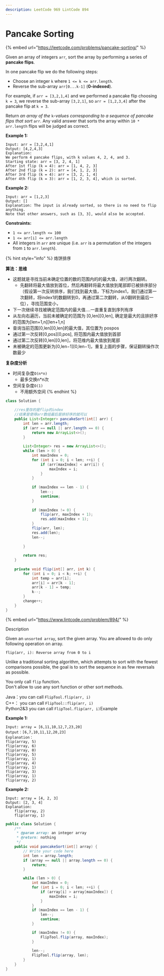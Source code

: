```yaml
---
description: LeetCode 969 LintCode 894
---
```


# Pancake Sorting

{% embed url="https://leetcode.com/problems/pancake-sorting/" %}



Given an array of integers `arr`, sort the array by performing a series of **pancake flips**.

In one pancake flip we do the following steps:

* Choose an integer `k` where `1 <= k <= arr.length`.
* Reverse the sub-array `arr[0...k-1]` (**0-indexed**).

For example, if `arr = [3,2,1,4]` and we performed a pancake flip choosing `k = 3`, we reverse the sub-array `[3,2,1]`, so `arr = [1,2,3,4]` after the pancake flip at `k = 3`.

Return _an array of the_ `k`_-values corresponding to a sequence of pancake flips that sort_ `arr`. Any valid answer that sorts the array within `10 * arr.length` flips will be judged as correct.

**Example 1:**

```
Input: arr = [3,2,4,1]
Output: [4,2,4,3]
Explanation: 
We perform 4 pancake flips, with k values 4, 2, 4, and 3.
Starting state: arr = [3, 2, 4, 1]
After 1st flip (k = 4): arr = [1, 4, 2, 3]
After 2nd flip (k = 2): arr = [4, 1, 2, 3]
After 3rd flip (k = 4): arr = [3, 2, 1, 4]
After 4th flip (k = 3): arr = [1, 2, 3, 4], which is sorted.
```

**Example 2:**

```
Input: arr = [1,2,3]
Output: []
Explanation: The input is already sorted, so there is no need to flip anything.
Note that other answers, such as [3, 3], would also be accepted.
```

**Constraints:**

* `1 <= arr.length <= 100`
* `1 <= arr[i] <= arr.length`
* All integers in `arr` are unique (i.e. `arr` is a permutation of the integers from `1` to `arr.length`).

{% hint style="info" %}
烙饼排序

**算法：思维**

* 这题就是寻找当前未确定位置的数的范围内的的最大值，进行两次翻转。
  * 先翻转将最大值放到首位，然后再翻转将最大值放到尾部即已被排序部分（假设第一次反转排序，我们找到最大值，下标为index1，我们通过第一次翻转，将index1的数翻转到0，再通过第二次翻转，从0翻转到最后一位），寻找范围变小，
* 下一次继续寻找被确定范围内的最大值....一直重复直到序列有序
* 从左向右遍历，当前未被确定的范围为 \[0,len]\[0,len], 确定是最大的且排好序的范围为\[len+1,n]\[len+1,n]
* 查询当前范围\[0,len]\[0,len]的最大值，其位置为 pospos
* 通过第一次反转\[0,pos]\[0,pos], 将范围内最大值放到首部
* 通过第二次反转\[0,len]\[0,len]，将范维内最大值放到尾部
* 未被确定的范围更新为\[0,len−1]\[0,len−1]，重复上面的步骤，保证翻转操作次数最少

**复杂度分析**

* 时间复杂度`O(n*n)`
  * 最多交换n\*n次
* 空间复杂度`O(1)`
  * 不用额外空间
{% endhint %}

```java
class Solution {
    
    //res里存的是flip的index
    //结果是使得arr数组最后是排好序的就可以
    public List<Integer> pancakeSort(int[] arr) {
        int len = arr.length;
        if (arr == null || arr.length == 0) {
            return new ArrayList<>();
        }
        
        List<Integer> res = new ArrayList<>();
        while (len > 0) {
            int maxIndex = 0;
            for (int i = 0; i < len; ++i) {
                if (arr[maxIndex] < arr[i]) {
                    maxIndex = i;
                }
            }
            
            if (maxIndex == len - 1) {
                len--;
                continue;
            }
            
            if (maxIndex != 0) {
                flip(arr, maxIndex + 1);
                res.add(maxIndex + 1);
            }
            flip(arr, len);
            res.add(len);
            len--;
            
        }
        
        return res;
    }
    
    private void flip(int[] arr, int k) {
        for (int i = 0; i < k; ++i) {
            int temp = arr[i];
            arr[i] = arr[k - 1];
            arr[k - 1] = temp;
            k--;
        }
        change++;
    }
}
```

{% embed url="https://www.lintcode.com/problem/894/" %}



Description

Given an `unsorted array`, sort the given array. You are allowed to do only following operation on array.

```
flip(arr, i): Reverse array from 0 to i 
```

Unlike a traditional sorting algorithm, which attempts to sort with the fewest comparisons possible, the goal is to sort the sequence in as few reversals as possible.

You only call `flip` function.\
Don't allow to use any sort function or other sort methods.

Java：you can call `FlipTool.flip(arr, i)`\
C++： you can call `FlipTool::flip(arr, i)`\
Python2&3 you can call `FlipTool.flip(arr, i)`Example

**Example 1:**

```
Input: array = [6,11,10,12,7,23,20]
Output：[6,7,10,11,12,20,23]
Explanation：
flip(array, 5)
flip(array, 6)
flip(array, 0)
flip(array, 5)
flip(array, 1)
flip(array, 4)
flip(array, 1)
flip(array, 3)
flip(array, 1)
flip(array, 2)
```

**Example 2:**

```
Input: array = [4, 2, 3]
Output: [2, 3, 4]
Explanation:
	flip(array, 2)
	flip(array, 1)	
```

```java
public class Solution {
    /**
     * @param array: an integer array
     * @return: nothing
     */
    public void pancakeSort(int[] array) {
        // Write your code here
        int len = array.length;
        if (array == null || array.length == 0) {
            return;
        }

        while (len > 0) {
            int maxIndex = 0;
            for (int i = 0; i < len; ++i) {
                if (array[i] > array[maxIndex]) {
                    maxIndex = i;
                }
            }
            if (maxIndex == len - 1) {
                len--;
                continue;
            }

            if (maxIndex != 0) {
                FlipTool.flip(array, maxIndex);
            }
            
            len--;
            FlipTool.flip(array, len);
        }
    }
}
```
